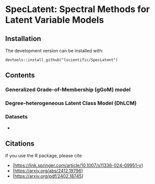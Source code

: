 # SpecLatent: Spectral Methods for Latent Variable Models

## Installation
The development version can be installed with:
```
devtools::install_github("lscientific/SpecLatent")
```

## Contents
### Generalized Grade-of-Membership (gGoM) model
### Degree-heterogeneous Latent Class Model (DhLCM)
### Datasets
- 


## Citations
If you use the R package, please cite
- [<https://link.springer.com/article/10.1007/s11336-024-09951-y>]
- [<https://arxiv.org/abs/2412.19796>]
- [<https://arxiv.org/pdf/2402.18745>]
